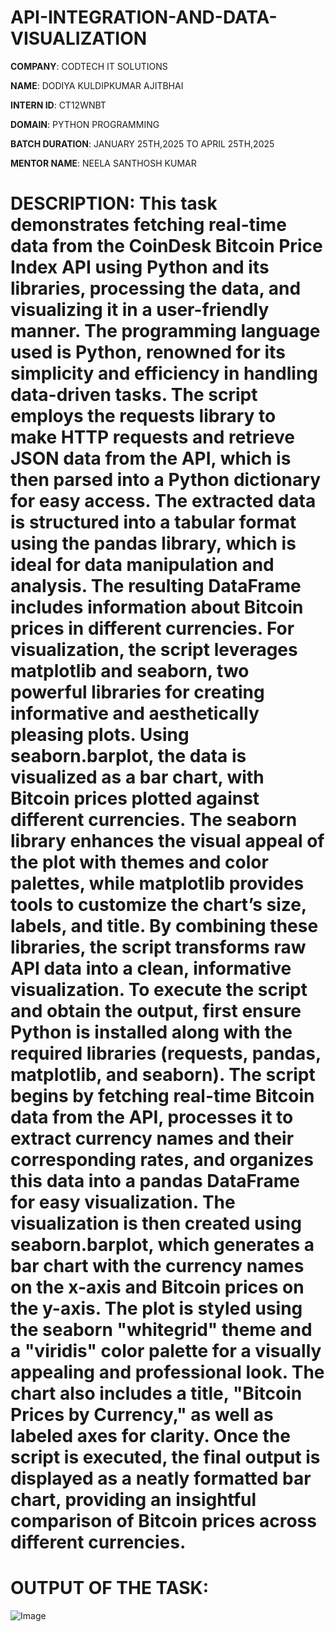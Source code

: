 # API-INTEGRATION-AND-DATA-VISUALIZATION

**COMPANY**: CODTECH IT SOLUTIONS

**NAME**: DODIYA KULDIPKUMAR AJITBHAI

**INTERN ID**: CT12WNBT

**DOMAIN**: PYTHON PROGRAMMING

**BATCH DURATION**: JANUARY 25TH,2025 TO APRIL 25TH,2025

**MENTOR NAME**: NEELA SANTHOSH KUMAR

# DESCRIPTION: This task demonstrates fetching real-time data from the CoinDesk Bitcoin Price Index API using Python and its libraries, processing the data, and visualizing it in a user-friendly manner. The programming language used is Python, renowned for its simplicity and efficiency in handling data-driven tasks. The script employs the requests library to make HTTP requests and retrieve JSON data from the API, which is then parsed into a Python dictionary for easy access. The extracted data is structured into a tabular format using the pandas library, which is ideal for data manipulation and analysis. The resulting DataFrame includes information about Bitcoin prices in different currencies. For visualization, the script leverages matplotlib and seaborn, two powerful libraries for creating informative and aesthetically pleasing plots. Using seaborn.barplot, the data is visualized as a bar chart, with Bitcoin prices plotted against different currencies. The seaborn library enhances the visual appeal of the plot with themes and color palettes, while matplotlib provides tools to customize the chart’s size, labels, and title. By combining these libraries, the script transforms raw API data into a clean, informative visualization. To execute the script and obtain the output, first ensure Python is installed along with the required libraries (requests, pandas, matplotlib, and seaborn). The script begins by fetching real-time Bitcoin data from the API, processes it to extract currency names and their corresponding rates, and organizes this data into a pandas DataFrame for easy visualization. The visualization is then created using seaborn.barplot, which generates a bar chart with the currency names on the x-axis and Bitcoin prices on the y-axis. The plot is styled using the seaborn "whitegrid" theme and a "viridis" color palette for a visually appealing and professional look. The chart also includes a title, "Bitcoin Prices by Currency," as well as labeled axes for clarity. Once the script is executed, the final output is displayed as a neatly formatted bar chart, providing an insightful comparison of Bitcoin prices across different currencies.

# OUTPUT OF THE TASK:
![Image](https://github.com/user-attachments/assets/f6831ca9-2b8b-43ad-a8f3-09f67155a29a)
